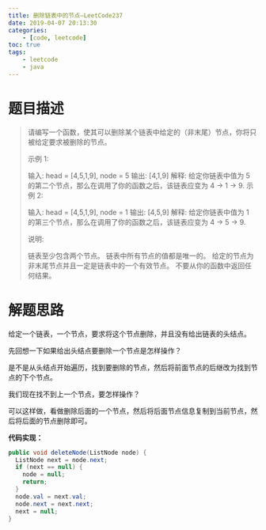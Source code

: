 ```yaml
---
title: 删除链表中的节点—LeetCode237
date: 2019-04-07 20:13:30
categories: 
	- [code, leetcode]
toc: true
tags: 
	- leetcode
	- java
---
```


# 题目描述

>请编写一个函数，使其可以删除某个链表中给定的（非末尾）节点，你将只被给定要求被删除的节点。
>
>示例 1:
>
>输入: head = [4,5,1,9], node = 5
>输出: [4,1,9]
>解释: 给定你链表中值为 5 的第二个节点，那么在调用了你的函数之后，该链表应变为 4 -> 1 -> 9.
>示例 2:
>
>输入: head = [4,5,1,9], node = 1
>输出: [4,5,9]
>解释: 给定你链表中值为 1 的第三个节点，那么在调用了你的函数之后，该链表应变为 4 -> 5 -> 9.
>
>
>说明:
>
>链表至少包含两个节点。
>链表中所有节点的值都是唯一的。
>给定的节点为非末尾节点并且一定是链表中的一个有效节点。
>不要从你的函数中返回任何结果。

<!--more-->

# 解题思路

给定一个链表，一个节点，要求将这个节点删除，并且没有给出链表的头结点。

先回想一下如果给出头结点要删除一个节点是怎样操作？

是不是从头结点开始遍历，找到要删除的节点，然后将前面节点的后继改为找到节点的下个节点。

我们现在找不到上一个节点，要怎样操作？

可以这样做，看做删除后面的一个节点，然后将后面节点信息复制到当前节点，然后将后面的节点删除即可。

**代码实现：**

```java
public void deleteNode(ListNode node) {
  ListNode next = node.next;
  if (next == null) {
    node = null;
    return;
  }
  node.val = next.val;
  node.next = next.next;
  next = null;
}
```

